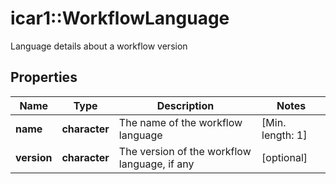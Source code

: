 # icar1::WorkflowLanguage

Language details about a workflow version

## Properties
Name | Type | Description | Notes
------------ | ------------- | ------------- | -------------
**name** | **character** | The name of the workflow language | [Min. length: 1] 
**version** | **character** | The version of the workflow language, if any | [optional] 


